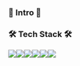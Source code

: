 ### 🌱 Intro 🌱

### 🛠 Tech Stack 🛠
<img src="https://img.shields.io/badge/javascript-333333?style=flat-square&logo=javascript&logoColor=yellow"/><img src="https://img.shields.io/badge/mysql-3333ff?style=flat-square&logo=firebase&logoColor=white"/><img src="https://img.shields.io/badge/express-666666?style=flat-square&logo=express&logoColor=white"/><img src="https://img.shields.io/badge/Node.js-33cc00?style=flat-square&logo=Node.js&logoColor=white"/><img src="https://img.shields.io/badge/mongodb-47A248?style=flat-square&logo=mongodb&logoColor=white"/><img src="https://img.shields.io/badge/AWS-232F3E?style=flat-square&logo=AWS&logoColor=white"/>
